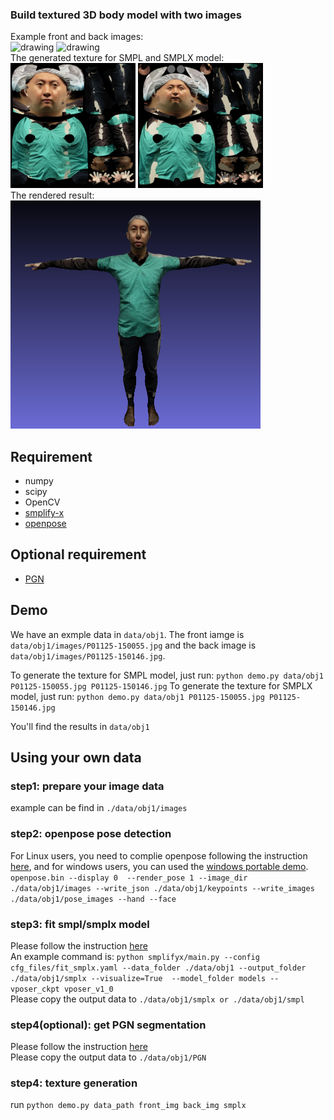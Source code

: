 ### Build textured 3D body model with two images
Example front and back images: <br>
<img src="data/obj1/images/P01125-150055.jpg" alt="drawing" width="200"/>
<img src="data/obj1/images/P01125-150146.jpg" alt="drawing" width="200"/> 
<br>
The generated texture for SMPL and SMPLX model: <br>
<img src="data/obj1/texture_smpl.png" alt="drawing" width="200"/>
<img src="data/obj1/texture_smplx.png" alt="drawing" width="200"/>
<br>
The rendered result: <br>
<img src="data/obj1/rendered.png" alt="drawing" width="400"/>


## Requirement
* numpy
* scipy
* OpenCV
* [smplify-x](https://github.com/vchoutas/smplify-x)
* [openpose](https://github.com/CMU-Perceptual-Computing-Lab/openpose)

## Optional requirement

* [PGN](https://github.com/Engineering-Course/CIHP_PGN)

## Demo
We have an exmple data in `data/obj1`. The front iamge is `data/obj1/images/P01125-150055.jpg` and the back image is `data/obj1/images/P01125-150146.jpg`.

To generate the texture for SMPL model, just run:  `python demo.py data/obj1 P01125-150055.jpg P01125-150146.jpg`
To generate the texture for SMPLX model, just run:  `python demo.py data/obj1 P01125-150055.jpg P01125-150146.jpg`

You'll find the results in `data/obj1`


## Using your own data
### step1: prepare your image data
example can be find in `./data/obj1/images`

### step2: openpose pose detection
For Linux users, you need to complie openpose following the instruction [here]((https://github.com/CMU-Perceptual-Computing-Lab/openpose)), and for windows users, you can used the [windows portable demo](https://github.com/CMU-Perceptual-Computing-Lab/openpose/blob/master/doc/installation/README.md#windows-portable-demo). <br>
`openpose.bin --display 0  --render_pose 1 --image_dir ./data/obj1/images --write_json ./data/obj1/keypoints --write_images ./data/obj1/pose_images --hand --face`

### step3: fit smpl/smplx model
Please follow the instruction [here](https://github.com/vchoutas/smplify-x) <br>
An example command is:
`python smplifyx/main.py --config cfg_files/fit_smplx.yaml --data_folder ./data/obj1 --output_folder ./data/obj1/smplx --visualize=True  --model_folder models --vposer_ckpt vposer_v1_0` <br>
Please copy the output data to `./data/obj1/smplx or ./data/obj1/smpl`

### step4(optional): get PGN segmentation
Please follow the instruction [here](https://github.com/Engineering-Course/CIHP_PGN) <br>
Please copy the output data to `./data/obj1/PGN`

### step4: texture generation
run `python demo.py data_path front_img back_img smplx`



